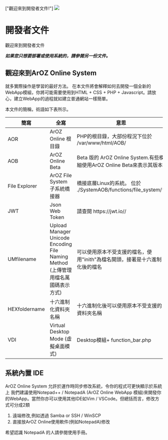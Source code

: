 ["觀迎來到開發者文件!"]
![](img/devdoc/banner.png)
# 開發者文件
觀迎來到開發者文件

***如果您只想要部署或使用系統的，請參閱另一份文件。***

## 觀迎來到ArOZ Online System
就多實際操作是學習的最好方法。 在本文件將會解釋如何去開發一個全新的WebApp模組，你將可能需要使用到HTML + CSS + PHP + Javascript。請放心，建立WebApp的過程就如建立普通網站一樣簡單。
 
 本文件的簡稱，術語如下表所示。
 
<table class="ts table">
<thead>
	<tr>
	<th>簡寫</th>
	<th>全寫</th>
	<th>意思</th>
	</tr>
</thead>
<tbody>
<tr>
<td>AOR</td>
<td>ArOZ Online 根目錄</td>
<td>PHP的根目錄，大部份程況下位於 /var/www/html/AOB/</td>
</tr>
<tr>
<td>AOB</td>
<td>ArOZ Online Beta</td>
<td>Beta 版的 ArOZ Online System.有些模細使用ArOZ Online Beta來表示其版本.</td>
</tr>
<tr>
<td>File Explorer</td>
<td>ArOZ File System 子系統橋接器</td>
<td>橋接底層Linux的系統。 位於 ./SystemAOB/functions/file_system/*</td>
</tr>
<tr>
<td>JWT</td>
<td>Json Web Token</td>
<td>請查閱 https://jwt.io//</td>
</tr>
<tr>
<td>UMfilename<br></td>
<td>Upload Manager Unicode Encoding File Naming Method (上傳管理用檔名萬國碼表示方式)</td>
<td>可以使用原本不受支援的檔名，使用"inith"為檔名開頭，接著是十六進制化後的檔名</td>
</tr>
<tr>
<td>HEXfoldername</td>
<td>十六進制化資料夾名稱<br></td>
<td>十六進制化後可以使用原本不受支援的資料夾名稱</td>
</tr>
<tr>
<td>VDI</td>
<td>Virtual Desktop Mode (虛擬桌面模式)</td>
<td>Desktop模組+ function_bar.php</td>
</tr>
</tbody>
</table>

## 系統內置 IDE
ArOZ Online System 允許於運作時同步修改系統，令你的程式可更快顯示於系統上
我們建議使用Notepad++ / NotepadA (ArOZ Online WebApp 模組)來開發你的WebApp。當然你亦可以使用其他IDE如Vim / VSCode。但總括而言，修改方式可分成2類

1. 遠端修改,例如透過 Samba or SSH / WinSCP
2. 直接放ArOZ Online使用軟件(例如NotepadA)修改

希望認識 NotepadA 的人請參閱使用手冊。




